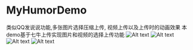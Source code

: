 # MyHumorDemo
类似QQ发说说功能,多张图片选择压缩上传,
视频上传以及上传时的动画效果
本demo基于七牛上传实现图片和视频的选择上传功能
![Alt text](https://github.com/SmallSmallrui/MyHumorDemo/tree/master/MyHumorDemo.png)
![Alt text](https://github.com/SmallSmallrui/MyHumorDemo/tree/master/选择上传格式.png)
![Alt text](https://github.com/SmallSmallrui/MyHumorDemo/tree/master/上传图片.png)
![Alt text](https://github.com/SmallSmallrui/MyHumorDemo/tree/master/选择图片.png)
